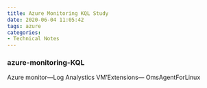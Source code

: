 ```yaml
---
title: Azure Monitoring KQL Study
date: 2020-06-04 11:05:42
tags: azure
categories:
- Technical Notes
---
```

### azure-monitoring-KQL
Azure monitor—Log Analystics
VM’Extensions— OmsAgentForLinux

